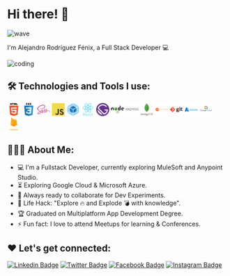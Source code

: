 # Hi there! 👋

![wave]( https://user-images.githubusercontent.com/42378118/110234147-e3259600-7f4e-11eb-95be-0c4047144dea.gif)

I'm Alejandro Rodríguez Fénix, a Full Stack Developer 💻

![coding](https://camo.githubusercontent.com/5352b6b2b973a416adb9f788796e6e861e6ff286d2d83780df8ef7d90d4ca349/68747470733a2f2f6d656469612e67697068792e636f6d2f6d656469612f53576f536b4e36447854737a71494b4571762f67697068792e676966)

## 🛠️ Technologies and Tools I use:
<img src="https://raw.githubusercontent.com/devicons/devicon/master/icons/html5/html5-original-wordmark.svg" width="30" height="30"> <img src="https://raw.githubusercontent.com/devicons/devicon/master/icons/css3/css3-original-wordmark.svg" width="30" height="30">  <img src="https://raw.githubusercontent.com/devicons/devicon/master/icons/sass/sass-original.svg" width="30" height="30">  <img src="https://raw.githubusercontent.com/devicons/devicon/master/icons/javascript/javascript-original.svg" width="30" height="30"> <img src="https://raw.githubusercontent.com/devicons/devicon/master/icons/webpack/webpack-original.svg" width="30" height="30">  <img src="https://raw.githubusercontent.com/devicons/devicon/master/icons/react/react-original-wordmark.svg" width="30" height="30">  <img src="https://raw.githubusercontent.com/devicons/devicon/master/icons/gatsby/gatsby-original.svg" width="30" height="30"> <img src="https://raw.githubusercontent.com/devicons/devicon/master/icons/nodejs/nodejs-original-wordmark.svg" width="30" height="30">  <img  src="https://raw.githubusercontent.com/devicons/devicon/master/icons/express/express-original-wordmark.svg" width="30" height="30"> <img src="https://raw.githubusercontent.com/devicons/devicon/master/icons/mongodb/mongodb-original-wordmark.svg" width="30" height="30"> 
<img src="https://raw.githubusercontent.com/devicons/devicon/master/icons/postman/postman-original-wordmark.svg" width="30" height="30"> 
<img src="https://raw.githubusercontent.com/devicons/devicon/master/icons/git/git-original-wordmark.svg" width="30" height="30"> 
<img src="https://raw.githubusercontent.com/devicons/devicon/master/icons/azure/azure-original-wordmark.svg" width="30" height="30"> 
<img src="https://raw.githubusercontent.com/devicons/devicon/master/icons/googlecloud/googlecloud-original-wordmark.svg" width="30" height="30"> 
<img src="https://raw.githubusercontent.com/devicons/devicon/master/icons/firebase/firebase-plain-wordmark.svg" width="30" height="30"> 

## 👨🏻‍💻 About Me:
- 💻 I'm a Fullstack Developer, currently exploring MuleSoft and Anypoint Studio.
- ⏳ Exploring Google Cloud & Microsoft Azure.
- 🚀 Always ready to collaborate for Dev Experiments.
- 🎯 Life Hack: "Explore 🔥 and Explode 💣 with knowledge".
- 🏆 Graduated on Multiplatform App Development Degree.
- ⚡ Fun fact: I love to attend Meetups for learning & Conferences.

## ❤️ Let's get connected:
[![Linkedin Badge](https://img.shields.io/badge/-LinkedIn-blue?style=flat-square&logo=Linkedin&logoColor=white&link=https://www.linkedin.com/in/alejandro-rodríguez-fénix/)](https://www.linkedin.com/in/alejandro-rodríguez-fénix/)
[![Twitter Badge](https://img.shields.io/badge/-Twitter-1DA1F2?style=flat-square&logo=Twitter&logoColor=white&link=https://twitter.com/alejandrofenix)](https://twitter.com/alejandrofenix)
[![Facebook Badge](https://img.shields.io/badge/-Facebook-4267B2?style=flat-square&logo=Facebook&logoColor=white&link=https://www.facebook.com/alejandro.rodriguezfenix)](https://www.facebook.com/alejandro.rodriguezfenix)
[![Instagram Badge](https://img.shields.io/badge/-Instagram-E4405F?style=flat-square&logo=Instagram&logoColor=white&link=https://www.instagram.com/alejandrofenix)](https://www.instagram.com/alejandrofenix)



<!--
Hi there!  <img height="30px" src="https://user-images.githubusercontent.com/42378118/110234147-e3259600-7f4e-11eb-95be-0c4047144dea.gif">

I'm Alejandro Rodríguez Fénix, Full Stack Developer 💻

<img src="https://camo.githubusercontent.com/5352b6b2b973a416adb9f788796e6e861e6ff286d2d83780df8ef7d90d4ca349/68747470733a2f2f6d656469612e67697068792e636f6d2f6d656469612f53576f536b4e36447854737a71494b4571762f67697068792e676966">

🛠️ Technologies and Tools I use:

<img src="https://raw.githubusercontent.com/devicons/devicon/master/icons/html5/html5-original-wordmark.svg" alt="html5" width="40" height="40" style="max-width: 100%;">
css3 sass javascript webpack react gatsby nodejs express mongodb postman git azure google cloud firebase

👨🏻‍💻 About Me:
💻 I'm a Fullstack Developer, currently exploring MuleSoft and Anypoint Studio
⏳ Exploring Google Cloud & Microsoft Azure
🚀 Always ready to collaborate for Dev Experiments
🎯 Life Hack: "Explore 🔥 and Explode 💣 with knowledge"
🏆 Graduated on Multiplatform App Development Degree
⚡ Fun fact: I love to attend Meetups for learning & Conferences
❤️ Let's get connected:

Linkedin Badge Twitter Badge Facebook Badge Instagram Badge Linkedin Badge
<p align="center">BADGE.S HERE</p>
<img src=" "> 
--> 
